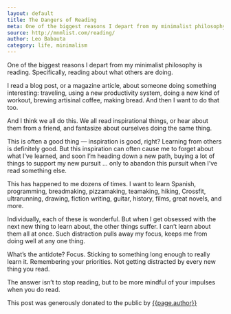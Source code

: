 ```yaml
---
layout: default
title: The Dangers of Reading
meta: One of the biggest reasons I depart from my minimalist philosophy is reading.
source: http://mnmlist.com/reading/
author: Leo Babauta
category: life, minimalism
---
```



<p class="intro">One of the biggest reasons I depart from my minimalist philosophy is reading. Specifically, reading about what others are doing.</p>

I read a blog post, or a magazine article, about someone doing something interesting: traveling, using a new productivity system, doing a new kind of workout, brewing artisinal coffee, making bread. And then I want to do that too.

And I think we all do this. We all read inspirational things, or hear about them from a friend, and fantasize about ourselves doing the same thing.

This is often a good thing — inspiration is good, right? Learning from others is definitely good. But this inspiration can often cause me to forget about what I’ve learned, and soon I’m heading down a new path, buying a lot of things to support my new pursuit … only to abandon this pursuit when I’ve read something else.

This has happened to me dozens of times. I want to learn Spanish, programming, breadmaking, pizzamaking, teamaking, hiking, Crossfit, ultrarunning, drawing, fiction writing, guitar, history, films, great novels, and more.

Individually, each of these is wonderful. But when I get obsessed with the next new thing to learn about, the other things suffer. I can’t learn about them all at once. Such distraction pulls away my focus, keeps me from doing well at any one thing.

What’s the antidote? Focus. Sticking to something long enough to really learn it. Remembering your priorities. Not getting distracted by every new thing you read.

The answer isn’t to stop reading, but to be more mindful of your impulses when you do read.

<div class="attribution">
  <p>This post was generously donated to the public by <a href="{{page.source}}" target="_blank">{{page.author}}</a></p>
</div> <!-- .attribution -->